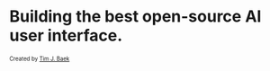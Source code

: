 # Building the best open-source AI user interface.
<sup><sub>Created by [Tim J. Baek](https://github.com/tjbck)</sub></sup>
